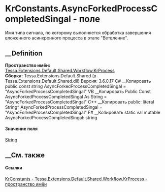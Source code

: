 # KrConstants.AsyncForkedProcessCompletedSingal - поле
Имя типа сигнала, по которому выполняется обработка завершения вложенного
асинхронного процесса в этапе "Ветвление".
## __Definition
 **Пространство имён:**
[Tessa.Extensions.Default.Shared.Workflow.KrProcess](N_Tessa_Extensions_Default_Shared_Workflow_KrProcess.htm)  
 **Сборка:** Tessa.Extensions.Default.Shared (в
Tessa.Extensions.Default.Shared.dll) Версия: 3.6.0.17
C# __Копировать
     public const string AsyncForkedProcessCompletedSingal = "AsyncForkedProcessCompletedSingal"
VB __Копировать
     Public Const AsyncForkedProcessCompletedSingal As String = "AsyncForkedProcessCompletedSingal"
C++ __Копировать
     public:
    literal String^ AsyncForkedProcessCompletedSingal = "AsyncForkedProcessCompletedSingal"
F# __Копировать
     static val mutable AsyncForkedProcessCompletedSingal: string
#### Значение поля
[String](https://learn.microsoft.com/dotnet/api/system.string)
##  __См. также
#### Ссылки
[KrConstants -
](T_Tessa_Extensions_Default_Shared_Workflow_KrProcess_KrConstants.htm)
[Tessa.Extensions.Default.Shared.Workflow.KrProcess - пространство
имён](N_Tessa_Extensions_Default_Shared_Workflow_KrProcess.htm)
